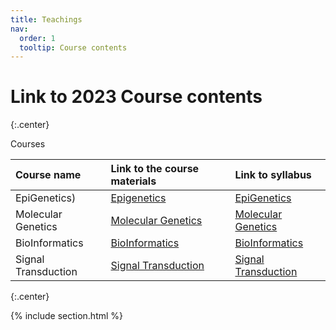 ```yaml
---
title: Teachings
nav:
  order: 1
  tooltip: Course contents
---
```


# <i class="fas fa-chalkboard-teacher"></i>Link to 2023 Course contents 


{:.center}

Courses


|Course name|	Link to the course materials|	Link to syllabus|
| :---         |     :---      |          :--- |
|EpiGenetics)|	[Epigenetics](https://docs.google.com/spreadsheets/d/1d0IdDZt5tCLuBp3o8G3yaiy5lqfV_9W5rOaVplBkHlA/edit?usp=sharing)|	[EpiGenetics](https://drive.google.com/file/d/11GdXaoX5mOR8Sm0afVU5Klzp6awHdy_Z/view?usp=share_link)|
|Molecular Genetics|	[Molecular Genetics](https://docs.google.com/spreadsheets/d/1uuE9kQu2dO3EAXSYCRPWqGy86dqS5iCnbOITNHp_NUw/edit?usp=drive_link)|	[Molecular Genetics](https://drive.google.com/file/d/1uAN6GM4P9MqPt97l7Dj9QXVc-BnvbMF0/view?usp=drive_link)|
|BioInformatics|	[BioInformatics](https://docs.google.com/spreadsheets/d/1sl7o6rG-Elo041N170dXAGUlCxBxZtb7tpTuklbiwo4/edit?usp=drive_link)|	[BioInformatics]()|
|Signal Transduction|	[Signal Transduction](https://docs.google.com/spreadsheets/d/1uvZI5nhO9s0jFphAX6UQGGk1D_htNRTSiUPhw5szoE0/edit?usp=drive_link)|	[Signal Transduction](https://drive.google.com/file/d/1L1VANCHzEXhyXAEE43DNS4_AwzLWnOXN/view?usp=drive_link)|

{:.center}

{% include section.html %}


